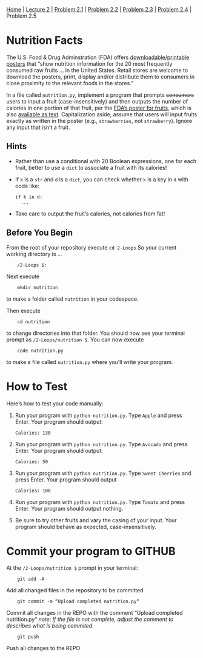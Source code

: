 [Home](../README.md) | [Lecture 2](2-Loops.md) | [Problem 2.1](PROBLEM2.1.md) | [Problem 2.2](PROBLEM2.2.md) | [Problem 2.3](PROBLEM2.3.md) | [Problem 2.4](PROBLEM2.4.md) | Problem 2.5

# Nutrition Facts

The U.S. Food & Drug Adminstration (FDA) offers [downloadable/printable posters](https://www.fda.gov/food/food-labeling-nutrition/nutrition-information-raw-fruits-vegetables-and-fish) that “show nutrition information for the 20 most frequently consumed raw fruits … in the United States. Retail stores are welcome to download the posters, print, display and/or distribute them to consumers in close proximity to the relevant foods in the stores.”

In a file called `nutrition.py`, implement a program that prompts ~~consumers~~ users to input a fruit (case-insensitively) and then outputs the number of calories in one portion of that fruit, per the [FDA’s poster for fruits](https://cs50.harvard.edu/python/2022/psets/2/nutrition/Nutrition-Information-for-Raw-Fruits---small-PDF-Poster.pdf), which is also [available as text](https://www.fda.gov/food/food-labeling-nutrition/raw-fruits-poster-text-version-accessible-version). Capitalization aside, assume that users will input fruits exactly as written in the poster (e.g., `strawberries`, not `strawberry`). Ignore any input that isn’t a fruit.

## Hints

- Rather than use a conditional with 20 Boolean expressions, one for each fruit, better to use a `dict` to associate a fruit with its calories!
- If `k` is a `str` and `d` is a `dict`, you can check whether `k` is a key in `d` with code like:

      if k in d:
      	...

- Take care to output the fruit’s calories, not calories from fat!

## Before You Begin

From the root of your repository execute `cd 2-Loops` So your current working directory is ...

    	/2-Loops $:

Next execute

    	mkdir nutrition

to make a folder called `nutrition` in your codespace.

Then execute

    	cd nutrition

to change directories into that folder. You should now see your terminal prompt as `/2-Loops/nutrition $`. You can now execute

    	code nutrition.py

to make a file called `nutrition.py` where you’ll write your program.

# How to Test

Here’s how to test your code manually:

1.  Run your program with `python nutrition.py`. Type `Apple` and press Enter. Your program should output:

        Calories: 130

2.  Run your program with `python nutrition.py`. Type `Avocado` and press Enter. Your program should output:

        Calories: 50

3.  Run your program with `python nutrition.py`. Type `Sweet Cherries` and press Enter. Your program should output

        Calories: 100

4.  Run your program with `python nutrition.py`. Type `Tomato` and press Enter. Your program should output nothing.

5.  Be sure to try other fruits and vary the casing of your input. Your program should behave as expected, case-insensitively.

# Commit your program to GITHUB

At the `/2-Loops/nutrition $` prompt in your terminal:

    	git add -A

Add all changed files in the repository to be committed

    	git commit -m “Upload completed nutrition.py“

Commit all changes in the REPO with the comment “Upload completed nutrition.py“
_note: If the file is not complete, adjust the comment to describes what is being commited_

    	git push

Push all changes to the REPO
